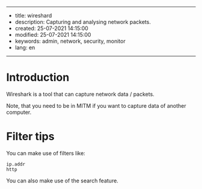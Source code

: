 -----

* title: wireshard
* description: Capturing and analysing network packets.
* created: 25-07-2021 14:15:00
* modified: 25-07-2021 14:15:00
* keywords: admin, network, security, monitor
* lang: en

-----

# Introduction

Wireshark is a tool that can capture network data / packets.

Note, that you need to be in MITM if you want to capture data of another 
computer.

# Filter tips

You can make use of filters like:

    ip.addr
    http

You can also make use of the search feature.
